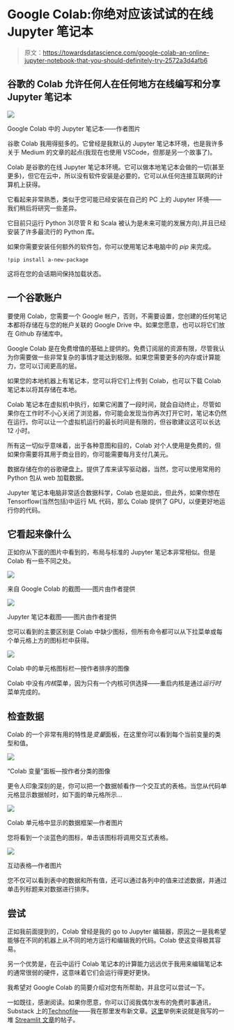 # Google Colab:你绝对应该试试的在线 Jupyter 笔记本

> 原文：<https://towardsdatascience.com/google-colab-an-online-jupyter-notebook-that-you-should-definitely-try-2572a3d4afb6>

## 谷歌的 Colab 允许任何人在任何地方在线编写和分享 Jupyter 笔记本

![](img/16bf8c1973a17fe2927941335db7a327.png)

Google Colab 中的 Jupyter 笔记本——作者图片

谷歌 Colab 我用得挺多的。它曾经是我默认的 Jupyter 笔记本环境，也是我许多关于 Medium 的文章的起点(我现在也使用 VSCode，但那是另一个故事了)。

Colab 是谷歌的在线 Jupyter 笔记本环境。它可以做本地笔记本会做的一切(甚至更多)，但它在云中，所以没有软件安装是必要的，它可以从任何连接互联网的计算机上获得。

它看起来非常熟悉，类似于您可能已经安装在自己的 PC 上的 Jupyter 环境——我们稍后将研究一些差异。

它目前只运行 Python 3(尽管 R 和 Scala 被认为是未来可能的发展方向),并且已经安装了许多最流行的 Python 库。

如果你需要安装任何额外的软件包，你可以使用笔记本电脑中的 *pip* 来完成。

```
!pip install a-new-package
```

这将在您的会话期间保持加载状态。

## 一个谷歌账户

要使用 Colab，您需要一个 Google 帐户，否则，不需要设置，您创建的任何笔记本都将存储在与您的帐户关联的 Google Drive 中。如果您愿意，也可以将它们放在 Github 存储库中。

Google Colab 是在免费增值的基础上提供的。免费订阅层的资源有限，尽管我认为你需要做一些非常复杂的事情才能达到极限。如果您需要更多的内存或计算能力，您可以订阅更高的层。

如果您的本地机器上有笔记本，您可以将它们上传到 Colab，也可以下载 Colab 笔记本以将其存储在本地。

Colab 笔记本在虚拟机中执行，如果它闲置了一段时间，就会自动终止，尽管如果你在工作时不小心关闭了浏览器，你可能会发现当你再次打开它时，笔记本仍然在运行。你可以让一个虚拟机运行的最长时间是有限的，但谷歌建议这可以长达 12 小时。

所有这一切似乎意味着，出于各种意图和目的，Colab 对个人使用是免费的，但如果你需要将其用于商业目的，你可能需要每月支付几美元。

数据存储在你的谷歌硬盘上。提供了库来读写驱动器，当然，您可以使用常用的 Python 包从 web 加载数据。

Jupyter 笔记本电脑非常适合数据科学，Colab 也是如此，但此外，如果你想在 Tensorflow(当然包括)中运行 ML 代码，那么 Colab 提供了 GPU，以便更好地运行你的代码。

## 它看起来像什么

正如你从下面的图片中看到的，布局与标准的 Jupyter 笔记本非常相似。但是 Colab 有一些不同之处。

![](img/02853d587afc6178f0426daa68a44ee0.png)

来自 Google Colab 的截图——图片由作者提供

![](img/6244e3cce28f1af8cd4d81d289dfdbcc.png)

Jupyter 笔记本截图——图片由作者提供

您可以看到的主要区别是 Colab 中缺少图标，但所有命令都可以从下拉菜单或每个单元格上方的图标栏中获得。

![](img/5d0969e7e0681e81244ec3fc75982b43.png)

Colab 中的单元格图标栏—按作者排序的图像

Colab 中没有*内核*菜单，因为只有一个内核可供选择——重启内核是通过*运行时*菜单完成的。

## 检查数据

Colab 的一个非常有用的特性是*变量*面板，在这里你可以看到每个当前变量的类型和值。

![](img/de81edbf1929259be761daafaa800c37.png)

“Colab 变量”面板—按作者分类的图像

更令人印象深刻的是，你可以把一个数据帧看作一个交互式的表格。当您从代码单元格显示数据帧时，如下面的单元格所示…

![](img/a95c856ab07d36893513458b7b42468d.png)

Colab 单元格中显示的数据框架—作者图片

您将看到一个淡蓝色的图标，单击该图标将调用交互式表格。

![](img/544ffb8d123a715c8011468f52263bec.png)

互动表格—作者图片

您不仅可以看到表中的数据和所有值，还可以通过各列中的值来过滤数据，并通过单击列标题来对数据进行排序。

## 尝试

正如我前面提到的，Colab 曾经是我的 go to Jupyter 编辑器，原因之一是我希望能够在不同的机器上从不同的地方运行和编辑我的代码。Colab 使这变得极其容易。

另一个优势是，在云中运行 Colab 笔记本的计算能力远远优于我用来编辑笔记本的通常很弱的硬件，这意味着它们会运行得更好更快。

我希望对 Google Colab 的简要介绍对您有所帮助，并且您可以尝试一下。

一如既往，感谢阅读。如果你愿意，你可以订阅我偶尔发布的免费时事通讯，Substack 上的[Technofile](https://technofile.substack.com/)——我在那里发布新文章。[这里](https://technofile.substack.com/p/streamlit-special)举例来说就是我写的一堆 [Streamlit 文章](https://technofile.substack.com/p/streamlit-special)的帖子。

[](https://alanjones2.github.io/) 